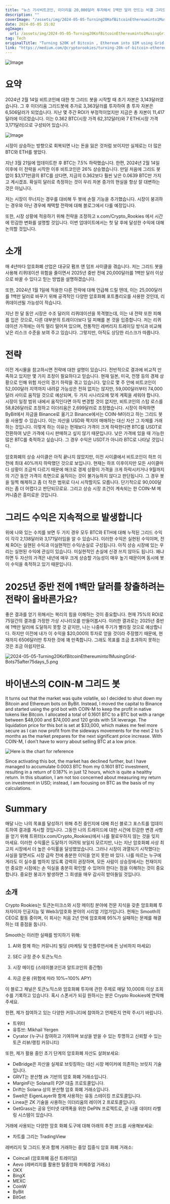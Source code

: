 ```yaml
---
title: "뉴스 기사비트코인, 이더리움 20,000달러 투자해서 1백만 달러 만드는 비결 그리드 봇 활용으로 75일 만에 75 수익률 도달"
description: ""
coverImage: "/assets/img/2024-05-05-Turning20KofBitcoinEthereuminto1MusingGrid-Bots75after75days_0.png"
date: 2024-05-05 15:02
ogImage: 
  url: /assets/img/2024-05-05-Turning20KofBitcoinEthereuminto1MusingGrid-Bots75after75days_0.png
tag: Tech
originalTitle: "Turning $20K of Bitcoin , Ethereum into $1M using Grid-Bots — 75% after 75 days"
link: "https://medium.com/@cryptorookies/turning-20k-of-bitcoin-ethereum-into-1m-using-grid-bots-75-after-75-days-e8249d340232"
---
```




![Image](/assets/img/2024-05-05-Turning20KofBitcoinEthereuminto1MusingGrid-Bots75after75days_0.png)

# 요약

2024년 2월 14일 비트코인에 대한 첫 그리드 봇을 시작할 때 초기 자본은 3,143달러였습니다. 그 후 이더리움 그리드봇에 추가로 3,363달러를 투자하여 총 투자 자본은 6,506달러가 되었습니다. 지난 몇 주간 ROI가 부정적이었지만 지금은 총 자본이 11,417달러에 이르렀습니다. 이는 0.362 BTC(시장 가격 62,312달러)와 7 ETH(시장 가격 3,171달러)으로 구성되어 있습니다.

![Image](/assets/img/2024-05-05-Turning20KofBitcoinEthereuminto1MusingGrid-Bots75after75days_1.png)




시장이 상승하는 방향으로 회복되면 나는 돈을 잃은 것처럼 보이지만 실제로는 더 많은 BTC와 ETH를 쌓았다.



지난 3월 21일에 업데이트한 후 BTC는 7.5% 하락했습니다. 한편, 2024년 2월 14일 이후에 이 전략을 시작한 이후 비트코인은 26% 상승했습니다. 만일 처음에 그리드 봇 없이 $3,171만큼의 BTC를 샀다면, 지금의 0.362보다 훨씬 낮은 0.0639 BTC만 가지고 계시겠죠. 확실히 달러로 측정하는 것이 우리 자본 증가의 현실을 항상 잘 대변하는 것은 아닙니다.

저는 시장이 무너지는 경우를 대비해 두 봇에 손절 기능을 추가했습니다. 시장이 붕괴하는 경우와 아닌 경우에 채택할 전략에 대해 블로그에서 다룰 예정입니다.

또한, 시장 상황에 적응하기 위해 전략을 조정하고 x.com/Crypto_Rookies 에서 시간에 민감한 변화를 설명할 것입니다. 이번 업데이트에서는 첫 달 후에 달성한 수익에 대해 논의할 것입니다.

# 소개



매 4년마다 암호화폐 산업은 대규모 펌프 앤 덤프 사이클을 겪습니다. 저는 그리드 봇을 사용해 리퀴데이션 위험을 줄이면서 2025년 중반 전에 20,000달러를 1백만 달러 이상으로 바꿀 수 있다고 믿는 방법을 설명하겠습니다.

또한, 2024년 1월 1일에 적용한 다른 전략에 대해 언급해 드릴 텐데, 이는 25,000달러를 1백만 달러로 바꾸기 위해 공격적인 다양한 암호화폐 포트폴리오를 사용한 것인데, 리퀴데이션될 가능성이 적습니다.

지난 한 달 동안 시장은 수조 달러의 리퀴데이션을 목격했는데, 이는 내 전략 또한 피해를 입은 것으로, 다른 대부분의 트레이더보다 덜 피해를 본 것을 입증합니다. 저는 리퀴데이션 가격에는 아직 멀리 떨어져 있으며, 전통적인 레버리지 트레이딩 방식과 비교해 낮은 리스크 수준을 보여 주고 있습니다. 그렇지만, 아직도 상당한 리스크가 따릅니다.

# 전략



이전 게시물을 참고하시면 전략에 대한 설명이 있습니다. 전반적으로 결과에 비교적 만족하고 있지만 몇 가지 조정이 필요하다고 믿습니다. 현재 일본, 미국, 전쟁 등의 경제 상황으로 인해 위험 자산의 경기 하락을 겪고 있습니다. 앞으로 몇 주 안에 비트코인이 52,000달러 지역까지 내려갈 가능성은 전혀 없지는 않지만, 59,000달러부터 74,000달러 사이로 움직일 것으로 예상되며, 두 가지 시나리오에 맞게 계획을 세워야 합니다. 시장이 일정 범위 내에서 움직인다면 아직 변경할 것이 없지만, 비트코인의 스탑 로스를 58,826달러로 조정하고 이더리움은 2,699달러로 조정했습니다. 시장이 하락하면 ByBit에서 자금을 Binance로 옮기고 Binance에서는 COIN-M이라고 하는 그리드 봇을 사용할 수 있습니다. 이는 자산을 USD와 짝지어 매매하는 대신 자산 그 자체를 거래하는 것입니다. 이렇게 하는 이유는 현재보다 가격이 크게 하락한다면 BTC를 USDT로 전환하여 낮은 가격에 다시 판매하고 싶지 않기 때문입니다. 낮은 가격에 있을 때 가능한 많은 BTC를 축적하고 싶습니다. 그 경우 수익은 USDT가 아니라 BTC로 나타날 것입니다.

암호화폐의 상승 사이클은 아직 끝나지 않았지만, 이전 사이클에서 비트코인이 하프 이전에 최대 40%까지 하락했던 것으로 보입니다. 현재는 하프 이후이지만 모든 사이클마다 상황이 조금씩 다르기 때문에 매크로 경제 상황이 가격을 크게 하락시키거나 9월까지의 기간 동안 가격이 측면으로 움직이는 것이 불가능하지 않다고 판단됩니다. 그 경우 봇을 일찍 해제하고 좀 더 작은 범위로 다시 시작할지도 모릅니다. 단기적으로 90,000달러는 좀 더 어렵다고 판단되므로요. 그리고 상승 시장 조건이 계속되는 한 COIN-M 메커니즘은 흥미로운 것입니다.

# 그리드 수익은 지속적으로 발생합니다

위에 나와 있는 수치를 보면 두 가지 경우 모두 BTC와 ETH에 대해 누적된 그리드 수익이 각각 2,138달러와 3,171달러임을 알 수 있습니다. 이러한 수익은 실현된 수익이며, 전체 ROI는 실현된 수익과 미실현적인 수익/손실로 구성됩니다. 아직 상승 시장에 있는 우리는 실현된 수익에 관심이 있습니다. 미실현적인 손실에 신경 쓰지 않아도 됩니다. 왜냐하면 두 자산의 가격은 내년에 매우 크게 상승할 가능성이 매우 높기 때문이며 동시에 봇이 수익을 축적하고 있기 때문입니다.



# 2025년 중반 전에 1백만 달러를 창출하려는 전략이 올바른가요?

좋은 결과를 얻기 위해서는 복리의 힘을 이해하는 것이 중요합니다. 현재 75%의 ROI로 75일간의 결과를 가정한 가상 시나리오를 만들어봅시다. 이러한 결과로는 2025년 중반에 1백만 달러에 도달하지 못할 것 같지만, 나는 나중에 주기가 빨라질 것으로 예상합니다. 하지만 이전에 내가 이 수익을 $20,000의 투자로 얻을 것이라 주장했기 때문에, 현재까지 6506달러만 투자한 것에 꽤 만족합니다. 그래도 목표를 조금 초과하지 못하는 것은 조금 아쉽지만요.

![2024-05-05-Turning20KofBitcoinEthereuminto1MusingGrid-Bots75after75days_5.png](/assets/img/2024-05-05-Turning20KofBitcoinEthereuminto1MusingGrid-Bots75after75days_5.png)

# 바이낸스의 COIN-M 그리드 봇



It turns out that the market was quite volatile, so I decided to shut down my Bitcoin and Ethereum bots on ByBit. Instead, I moved the capital to Binance and started using the grid bot with COIN-M to keep the profit in native tokens like Bitcoin. I allocated a total of 0.1601 BTC to a BTC bot with a range between $48,000 and $74,000 and 120 grids with 5X leverage. The liquidation price for this bot is set at $33,000, which makes me feel more secure as I can now profit from the sideways movements for the next 2 to 5 months as the market prepares for the next significant price increase. With COIN-M, I don't have to worry about selling BTC at a low price. 

![Here is the chart for reference](/assets/img/2024-05-05-Turning20KofBitcoinEthereuminto1MusingGrid-Bots75after75days_6.png)

Since activating this bot, the market has declined further, but I have managed to accumulate 0.0003 BTC from my 0.1601 BTC investment, resulting in a return of 0.187% in just 12 hours, which is quite a healthy return. In this situation, I am not too concerned about measuring my return on investment in USD; instead, I am focusing on BTC as the basis of my calculations.

# Summary



매달 나는 나의 목표를 달성하기 위해 추진 중인지에 대해 최신 블로그 포스트를 업데이트하여 결과를 게시할 것입니다. 그동안 나의 트레이드에 대한 시간에 민감한 변경 사항을 얻기 위해 트위터(x.com/Crypto_Rookies)에서 나를 팔로우하지 않는 것을 잊지 마세요. 이러한 수익률은 도달하기 어려워 보일지 모르지만, 나는 지난 암호화폐 사상 최고치 시장에서 더 높은 수익률을 달성했었습니다. 그러나 시장이 과열되기 시작했다는 사실을 알면서도 시장 급락 전에 충분한 이익을 얻지 못한 바 있다. 나를 따르는 누구에게라도 이 실수를 범하지 않도록 강력히 권장하며, 모든 사람이 상승장에서는 천재이지만 중요한 시점에는 손 익실을 충분히 확인할 수 있어야 한다는 점을 이해하는 것이 중요합니다. 중요한 붕괴가 발생하면 그 희생을 매우 감사히 받아들일 것입니다.

## 소개

Crypto Rookies는 토큰논미크스와 시장 메이킹 분야에 전문 지식을 갖춘 암호화폐 투자자이자 인공지능 및 Web3/암호화 분야의 시리얼 기업가입니다. 현재는 Smooth의 CEO로 활동 중이며, 이 회사는 처음 2년 안에 암호화폐 95%가 실패하는 문제를 해결하는 데 중점을 둡니다.

Smooth는 이러한 실패를 방지하기 위해:




1) AI와 함께 하는 커뮤니티 빌딩 (마케팅 및 인플루언서에 돈 낭비하지 마세요)

2) SEC 규정 준수 토큰노믹스

3) 시장 메이킹 (스테이블코인과 알트코인의 중간형)

4) 자금 운용 (위험에 따라 10%~100% APY)



이 블로그 채널은 토큰노믹스와 암호화폐 투자에 관한 주제로 매달 10,000회 이상 조회수를 기록하고 있습니다. 혹시 스폰서가 되길 원하시는 분은 Crypto Rookies에 연락해 주세요.

한편, 제가 참여하고 있는 다양한 커뮤니티에 참여하고 언제든지 연락 주시기 바랍니다.

- 트위터
- 유튜브: Mikhail Yergen
- Cyrator (누구나 참여하고 기여하며 보상을 받을 수 있는 투명하고 신뢰할 수 있는 토큰 리뷰/랭킹 커뮤니티)

또한, 제가 활용 중인 초기 단계의 암호화폐 자산도 살펴보세요:



- DeBridge은 자산을 실제로 브릿징하는 대신 시장 메이커에 의존하는 브릿지 기술입니다.
- GRVT는 분산형 zk 기반의 암호 화폐 거래소입니다.
- MarginFi는 Solana의 P2P 대출 프로토콜입니다.
- Drift는 Solana 상의 분산형 암호 화폐 거래소입니다.
- Swell은 EigenLayer와 함께 사용하는 유동 스테이킹 프로토콜입니다.
- Linea은 ZK 기술을 사용하는 이더리움의 레이어 2 프로토콜입니다.
- GetGrass는 공유 인터넷 대역폭을 위한 DePIN 프로젝트로, 곧 나올 데이터 라벨링 시스템이 있습니다.

거래에 사용되는 다양한 암호 화폐 도구에 대해 아래의 추천 코드를 사용해보세요:
- 차트를 그리는 TradingView

레버리지 및 그리드 봇과 함께 거래하는 중앙 집중식 암호 화폐 거래소:



- Coincall (암호화폐 옵션 트레이딩)
- Aevo (레버리지를 활용한 탈중앙화 퍼페츄얼 거래소)
- OKX
- BingX
- MEXC
- CoinW
- ByBit
- BitGet
